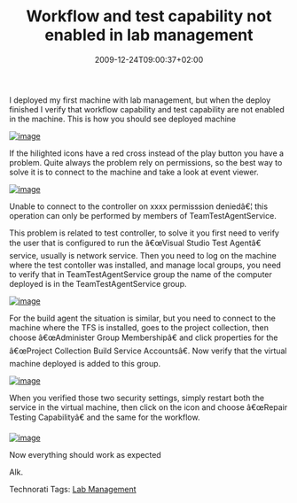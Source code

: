 ﻿---
title: "Workflow and test capability not enabled in lab management"
description: ""
date: 2009-12-24T09:00:37+02:00
draft: false
tags: [Lab Management]
categories: [Team Foundation Server]
---
I deployed my first machine with lab management, but when the deploy finished I verify that workflow capability and test capability are not enabled in the machine. This is how you should see deployed machine

[![image](http://www.codewrecks.com/blog/wp-content/uploads/2009/12/image_thumb20.png "image")](http://www.codewrecks.com/blog/wp-content/uploads/2009/12/image20.png)

If the hilighted icons have a red cross instead of the play button you have a problem. Quite always the problem rely on permissions, so the best way to solve it is to connect to the machine and take a look at event viewer.

[![image](http://www.codewrecks.com/blog/wp-content/uploads/2009/12/image_thumb21.png "image")](http://www.codewrecks.com/blog/wp-content/uploads/2009/12/image21.png)

Unable to connect to the controller on xxxx permisssion deniedâ€¦ this operation can only be performed by members of TeamTestAgentService.

This problem is related to test controller, to solve it you first need to verify the user that is configured to run the â€œVisual Studio Test Agentâ€ service, usually is network service. Then you need to log on the machine where the test contoller was installed, and manage local groups, you need to verify that in TeamTestAgentService group the name of the computer deployed is in the TeamTestAgentService group.

[![image](http://www.codewrecks.com/blog/wp-content/uploads/2009/12/image_thumb22.png "image")](http://www.codewrecks.com/blog/wp-content/uploads/2009/12/image22.png)

For the build agent the situation is similar, but you need to connect to the machine where the TFS is installed, goes to the project collection, then choose â€œAdminister Group Membershipâ€ and click properties for the â€œProject Collection Build Service Accountsâ€. Now verify that the virtual machine deployed is added to this group.

[![image](http://www.codewrecks.com/blog/wp-content/uploads/2009/12/image_thumb23.png "image")](http://www.codewrecks.com/blog/wp-content/uploads/2009/12/image23.png)

When you verified those two security settings, simply restart both the service in the virtual machine, then click on the icon and choose â€œRepair Testing Capabilityâ€ and the same for the workflow.

[![image](http://www.codewrecks.com/blog/wp-content/uploads/2009/12/image_thumb24.png "image")](http://www.codewrecks.com/blog/wp-content/uploads/2009/12/image24.png)

Now everything should work as expected

Alk.

Technorati Tags: [Lab Management](http://technorati.com/tags/Lab+Management)
